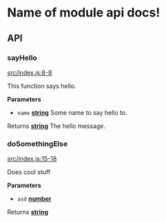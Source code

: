# Name of module api docs!

## API

<!-- Generated by documentation.js. Update this documentation by updating the source code. -->

### sayHello

[src/index.js:8-8](https://github.com/KrimzenNinja/npm-module-template/blob/69de8028d5d88566ae82b30fab61c716ca4caf0e/src/index.js#L8-L8 "Source code on GitHub")

This function says hello.

**Parameters**

-   `name` **[string](https://developer.mozilla.org/en-US/docs/Web/JavaScript/Reference/Global_Objects/String)** Some name to say hello to.

Returns **[string](https://developer.mozilla.org/en-US/docs/Web/JavaScript/Reference/Global_Objects/String)** The hello message.

### doSomethingElse

[src/index.js:15-18](https://github.com/KrimzenNinja/npm-module-template/blob/69de8028d5d88566ae82b30fab61c716ca4caf0e/src/index.js#L15-L18 "Source code on GitHub")

Does cool stuff

**Parameters**

-   `asd` **[number](https://developer.mozilla.org/en-US/docs/Web/JavaScript/Reference/Global_Objects/Number)** 

Returns **[string](https://developer.mozilla.org/en-US/docs/Web/JavaScript/Reference/Global_Objects/String)** 
